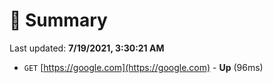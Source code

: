 # 📖 Summary
Last updated: **7/19/2021, 3:30:21 AM**

- `GET` [https://google.com](https://google.com) - **Up** (96ms)
